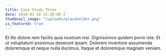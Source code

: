 ```yaml
---
title: Case Study Three
date: 2018-01-18 15:38:00 Z
thumbnail_image: "/uploads/placeholder.png"
is_featured: true
---
```


Et illo dolore rem facilis quia nostrum nisi. Dignissimos quidem porro iste. Et ut voluptatum possimus deserunt ipsam. Dolorem inventore assumenda doloremque et neque nulla ducimus. Itaque et doloremque magnam veniam.